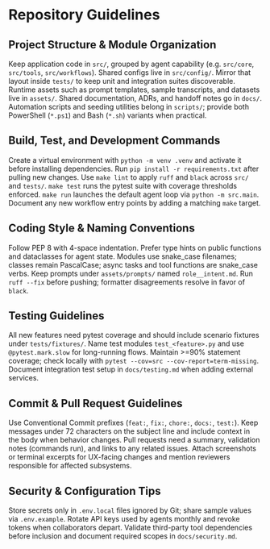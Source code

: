 ﻿# Repository Guidelines

## Project Structure & Module Organization
Keep application code in `src/`, grouped by agent capability (e.g. `src/core`, `src/tools`, `src/workflows`). Shared configs live in `src/config/`. Mirror that layout inside `tests/` to keep unit and integration suites discoverable. Runtime assets such as prompt templates, sample transcripts, and datasets live in `assets/`. Shared documentation, ADRs, and handoff notes go in `docs/`. Automation scripts and seeding utilities belong in `scripts/`; provide both PowerShell (`*.ps1`) and Bash (`*.sh`) variants when practical.

## Build, Test, and Development Commands
Create a virtual environment with `python -m venv .venv` and activate it before installing dependencies. Run `pip install -r requirements.txt` after pulling new changes. Use `make lint` to apply `ruff` and `black` across `src/` and `tests/`. `make test` runs the pytest suite with coverage thresholds enforced. `make run` launches the default agent loop via `python -m src.main`. Document any new workflow entry points by adding a matching `make` target.

## Coding Style & Naming Conventions
Follow PEP 8 with 4-space indentation. Prefer type hints on public functions and dataclasses for agent state. Modules use snake_case filenames; classes remain PascalCase; async tasks and tool functions are snake_case verbs. Keep prompts under `assets/prompts/` named `role__intent.md`. Run `ruff --fix` before pushing; formatter disagreements resolve in favor of `black`.

## Testing Guidelines
All new features need pytest coverage and should include scenario fixtures under `tests/fixtures/`. Name test modules `test_<feature>.py` and use `@pytest.mark.slow` for long-running flows. Maintain >=90% statement coverage; check locally with `pytest --cov=src --cov-report=term-missing`. Document integration test setup in `docs/testing.md` when adding external services.

## Commit & Pull Request Guidelines
Use Conventional Commit prefixes (`feat:`, `fix:`, `chore:`, `docs:`, `test:`). Keep messages under 72 characters on the subject line and include context in the body when behavior changes. Pull requests need a summary, validation notes (commands run), and links to any related issues. Attach screenshots or terminal excerpts for UX-facing changes and mention reviewers responsible for affected subsystems.

## Security & Configuration Tips
Store secrets only in `.env.local` files ignored by Git; share sample values via `.env.example`. Rotate API keys used by agents monthly and revoke tokens when collaborators depart. Validate third-party tool dependencies before inclusion and document required scopes in `docs/security.md`.
